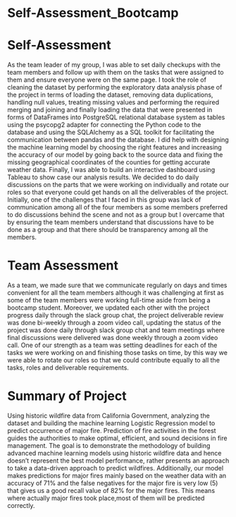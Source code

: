 # Self-Assessment_Bootcamp

# Self-Assessment

As the team leader of my group, I was able to set daily checkups with the team members and follow up with them on the tasks that were assigned to them and ensure everyone were on the same page. I took the role of cleaning the dataset by performing the exploratory data analysis phase of the project in terms of loading the dataset, removing data duplications, handling null values, treating missing values and performing the required merging and joining and finally loading the data that were presented in forms of DataFrames into PostgreSQL relational database system as tables using the psycopg2 adapter for connecting the Python code to the database and using the SQLAlchemy as a SQL toolkit for facilitating the communication between pandas and the database. I did help with designing the machine learning model by choosing the right features and increasing the accuracy of our model by going back to the source data and fixing the missing geographical coordinates of the counties for getting accurate weather data. Finally, I was able to build an interactive dashboard using Tableau to show case our analysis results. We decided to do daily discussions on the parts that we were working on individually and rotate our roles so that everyone could get hands on all the deliverables of the project. Initially, one of the challenges that I faced in this group was lack of communication among all of the four members as some members preferred to do discussions behind the scene and not as a group but I overcame that by ensuring the team members understand that discussions have to be done as a group and that there should be transparency among all the members.

# Team Assessment

As a team, we made sure that we communicate regularly on days and times convenient for all the team members although it was challenging at first as some of the team members were working full-time aside from being a bootcamp student. Moreover, we updated each other with the project progress daily through the slack group chat, the project deliverable review was done bi-weekly through a zoom video call, updating the status of the project was done daily through slack group chat and team meetings where final discussions were delivered was done weekly through a zoom video call.
One of our strength as a team was setting deadlines for each of the tasks we were working on and finishing those tasks on time, by this way we were able to rotate our roles so that we could contribute equally to all the tasks, roles and deliverable requirements.

# Summary of Project

Using historic wildfire data from California Government, analyzing the dataset and building the machine learning Logistic Regression model to predict occurrence of major fire. Prediction of fire activities in the forest guides the authorities to make optimal, efficient, and sound decisions in fire management. The goal is to demonstrate the methodology of building advanced machine learning models using historic wildfire data and hence doesn’t represent the best model performance, rather presents an approach to take a data-driven approach to predict wildfires. Additionally, our model makes predictions for major fires mainly based on the weather data with an accuracy of 71%  and the false negatives for the major fire is very low (5) that gives us a good recall value of 82% for the major fires. This means where actually major fires took place,most of them will be predicted correctly.

